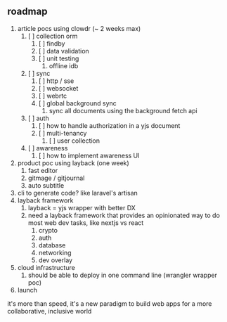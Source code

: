 ## roadmap

1. article pocs using clowdr (~ 2 weeks max)
   1. [ ] collection orm
      1. [ ] findby
      2. [ ] data validation
      3. [ ] unit testing
         1. offline idb
   2. [ ] sync
      1. [ ] http / sse
      2. [ ] websocket
      3. [ ] webrtc
      4. [ ] global background sync
         1. sync all documents using the background fetch api
   3. [ ] auth
      1. [ ] how to handle authorization in a yjs document
      2. [ ] multi-tenancy
         1. [ ] user collection
   4. [ ] awareness
      1. [ ] how to implement awareness UI
2. product poc using layback (one week)
   1. fast editor
   2. gitmage / gitjournal
   3. auto subtitle 
3. cli to generate code? like laravel's artisan
4. layback framework
   1. layback = yjs wrapper with better DX
   2. need a layback framework that provides an opinionated way to do most web dev tasks, like nextjs vs react
      1. crypto
      2. auth
      3. database
      4. networking
      5. dev overlay
5. cloud infrastructure
   1. should be able to deploy in one command line (wrangler wrapper poc)
6. launch

it's more than speed, it's a new paradigm to build web apps for a more collaborative, inclusive world